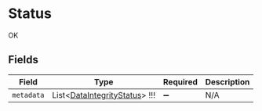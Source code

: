 # Status

OK


## Fields

| Field                                                                         | Type                                                                          | Required                                                                      | Description                                                                   |
| ----------------------------------------------------------------------------- | ----------------------------------------------------------------------------- | ----------------------------------------------------------------------------- | ----------------------------------------------------------------------------- |
| `metadata`                                                                    | List<[DataIntegrityStatus](../../Models/Shared/DataIntegrityStatus.md)>   !!! | :heavy_minus_sign:                                                            | N/A                                                                           |